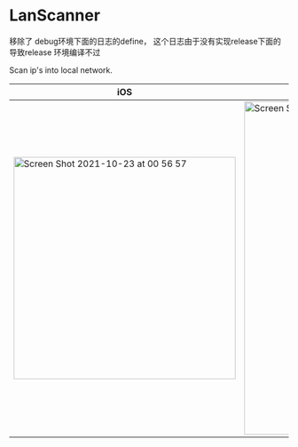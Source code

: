 # LanScanner

移除了 debug环境下面的日志的define， 这个日志由于没有实现release下面的导致release 环境编译不过

Scan ip's into local network.

| iOS  |  MacOS  |
| ------------------- | ------------------- |
| <img width="400" alt="Screen Shot 2021-10-23 at 00 56 57" src="https://user-images.githubusercontent.com/31082311/138541685-6554e766-887d-41cc-97c6-0e9a92a5fc4e.png"> |  <img width="600" alt="Screen Shot 2021-10-23 at 14 04 31" src="https://user-images.githubusercontent.com/31082311/138565345-f3b4bfe9-34e7-401c-8ba5-c7bc1ab712fe.png"> |
